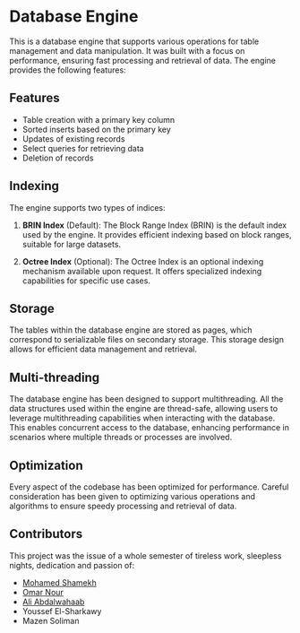 # Database Engine

This is a database engine that supports various operations for table management and data manipulation. It was built with a focus on performance, ensuring fast processing and retrieval of data. The engine provides the following features:

## Features

- Table creation with a primary key column
- Sorted inserts based on the primary key
- Updates of existing records
- Select queries for retrieving data
- Deletion of records

## Indexing

The engine supports two types of indices:

1. **BRIN Index** (Default): The Block Range Index (BRIN) is the default index used by the engine. It provides efficient indexing based on block ranges, suitable for large datasets.

2. **Octree Index** (Optional): The Octree Index is an optional indexing mechanism available upon request. It offers specialized indexing capabilities for specific use cases.

## Storage

The tables within the database engine are stored as pages, which correspond to serializable files on secondary storage. This storage design allows for efficient data management and retrieval.

## Multi-threading

The database engine has been designed to support multithreading. All the data structures used within the engine are thread-safe, allowing users to leverage multithreading capabilities when interacting with the database. This enables concurrent access to the database, enhancing performance in scenarios where multiple threads or processes are involved.

## Optimization

Every aspect of the codebase has been optimized for performance. Careful consideration has been given to optimizing various operations and algorithms to ensure speedy processing and retrieval of data.

## Contributors 
This project was the issue of a whole semester of tireless work, sleepless nights, dedication and passion of:
- [Mohamed Shamekh](https://github.com/shamekhjr)
- [Omar Nour](https://github.com/Omar-Nour)
- [Ali Abdalwahaab](https://github.com/AliAbdalwahaab)
- Youssef El-Sharkawy
- Mazen Soliman
